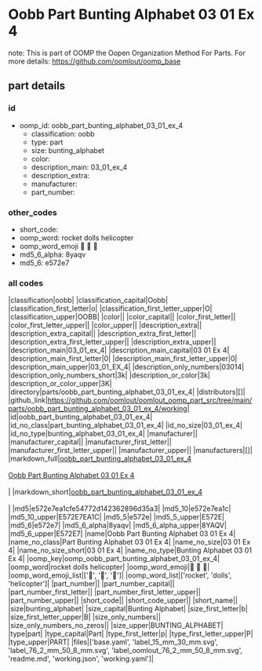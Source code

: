# Oobb Part Bunting Alphabet 03 01 Ex 4  

note: This is part of OOMP the Oopen Organization Method For Parts. For more details: https://github.com/oomlout/oomp_base

##  part details





### id
* oomp_id: oobb_part_bunting_alphabet_03_01_ex_4
  * classification: oobb
  * type: part
  * size: bunting_alphabet
  * color: 
  * description_main: 03_01_ex_4
  * description_extra: 
  * manufacturer: 
  * part_number: 

### other_codes
* short_code: 
* oomp_word: rocket dolls helicopter
* oomp_word_emoji :rocket: :dolls: :helicopter:
* md5_6_alpha: 8yaqv
* md5_6: e572e7

### all codes 
|classification|oobb|
|classification_capital|Oobb|
|classification_first_letter|o|
|classification_first_letter_upper|O|
|classification_upper|OOBB|
|color||
|color_capital||
|color_first_letter||
|color_first_letter_upper||
|color_upper||
|description_extra||
|description_extra_capital||
|description_extra_first_letter||
|description_extra_first_letter_upper||
|description_extra_upper||
|description_main|03_01_ex_4|
|description_main_capital|03 01 Ex 4|
|description_main_first_letter|0|
|description_main_first_letter_upper|0|
|description_main_upper|03_01_EX_4|
|description_only_numbers|03014|
|description_only_numbers_short|3k|
|description_or_color|3k|
|description_or_color_upper|3K|
|directory|parts/oobb_part_bunting_alphabet_03_01_ex_4|
|distributors|[]|
|github_link|https://github.com/oomlout/oomlout_oomp_part_src/tree/main/parts/oobb_part_bunting_alphabet_03_01_ex_4/working|
|id|oobb_part_bunting_alphabet_03_01_ex_4|
|id_no_class|part_bunting_alphabet_03_01_ex_4|
|id_no_size|03_01_ex_4|
|id_no_type|bunting_alphabet_03_01_ex_4|
|manufacturer||
|manufacturer_capital||
|manufacturer_first_letter||
|manufacturer_first_letter_upper||
|manufacturer_upper||
|manufacturers|[]|
|markdown_full|[oobb_part_bunting_alphabet_03_01_ex_4](https://github.com/oomlout/oomlout_oomp_part_src/tree/main/parts/oobb_part_bunting_alphabet_03_01_ex_4/working)<br>[](https://github.com/oomlout/oomlout_oomp_part_src/tree/main/parts/oobb_part_bunting_alphabet_03_01_ex_4/working)<br>[Oobb Part Bunting Alphabet 03 01 Ex 4](https://github.com/oomlout/oomlout_oomp_part_src/tree/main/parts/oobb_part_bunting_alphabet_03_01_ex_4/working)<br><br>|
|markdown_short|[oobb_part_bunting_alphabet_03_01_ex_4](https://github.com/oomlout/oomlout_oomp_part_src/tree/main/parts/oobb_part_bunting_alphabet_03_01_ex_4/working)<br><br>|
|md5|e572e7ea1cfe54772d142362896d35a3|
|md5_10|e572e7ea1c|
|md5_10_upper|E572E7EA1C|
|md5_5|e572e|
|md5_5_upper|E572E|
|md5_6|e572e7|
|md5_6_alpha|8yaqv|
|md5_6_alpha_upper|8YAQV|
|md5_6_upper|E572E7|
|name|Oobb Part Bunting Alphabet 03 01 Ex 4|
|name_no_class|Part Bunting Alphabet 03 01 Ex 4|
|name_no_size|03 01 Ex 4|
|name_no_size_short|03 01 Ex 4|
|name_no_type|Bunting Alphabet 03 01 Ex 4|
|oomp_key|oomp_oobb_part_bunting_alphabet_03_01_ex_4|
|oomp_word|rocket dolls helicopter|
|oomp_word_emoji|:rocket: :dolls: :helicopter:|
|oomp_word_emoji_list|[':rocket:', ':dolls:', ':helicopter:']|
|oomp_word_list|['rocket', 'dolls', 'helicopter']|
|part_number||
|part_number_capital||
|part_number_first_letter||
|part_number_first_letter_upper||
|part_number_upper||
|short_code||
|short_code_upper||
|short_name||
|size|bunting_alphabet|
|size_capital|Bunting Alphabet|
|size_first_letter|b|
|size_first_letter_upper|B|
|size_only_numbers||
|size_only_numbers_no_zeros||
|size_upper|BUNTING_ALPHABET|
|type|part|
|type_capital|Part|
|type_first_letter|p|
|type_first_letter_upper|P|
|type_upper|PART|
|files|['base.yaml', 'label_15_mm_30_mm.svg', 'label_76_2_mm_50_8_mm.svg', 'label_oomlout_76_2_mm_50_8_mm.svg', 'readme.md', 'working.json', 'working.yaml']|
